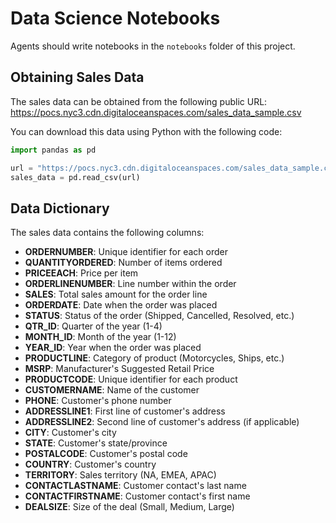 # Data Science Notebooks

Agents should write notebooks in the `notebooks` folder of this project.

## Obtaining Sales Data

The sales data can be obtained from the following public URL:
https://pocs.nyc3.cdn.digitaloceanspaces.com/sales_data_sample.csv

You can download this data using Python with the following code:

```python
import pandas as pd

url = "https://pocs.nyc3.cdn.digitaloceanspaces.com/sales_data_sample.csv"
sales_data = pd.read_csv(url)
```

## Data Dictionary

The sales data contains the following columns:

- **ORDERNUMBER**: Unique identifier for each order
- **QUANTITYORDERED**: Number of items ordered
- **PRICEEACH**: Price per item
- **ORDERLINENUMBER**: Line number within the order
- **SALES**: Total sales amount for the order line
- **ORDERDATE**: Date when the order was placed
- **STATUS**: Status of the order (Shipped, Cancelled, Resolved, etc.)
- **QTR_ID**: Quarter of the year (1-4)
- **MONTH_ID**: Month of the year (1-12)
- **YEAR_ID**: Year when the order was placed
- **PRODUCTLINE**: Category of product (Motorcycles, Ships, etc.)
- **MSRP**: Manufacturer's Suggested Retail Price
- **PRODUCTCODE**: Unique identifier for each product
- **CUSTOMERNAME**: Name of the customer
- **PHONE**: Customer's phone number
- **ADDRESSLINE1**: First line of customer's address
- **ADDRESSLINE2**: Second line of customer's address (if applicable)
- **CITY**: Customer's city
- **STATE**: Customer's state/province
- **POSTALCODE**: Customer's postal code
- **COUNTRY**: Customer's country
- **TERRITORY**: Sales territory (NA, EMEA, APAC)
- **CONTACTLASTNAME**: Customer contact's last name
- **CONTACTFIRSTNAME**: Customer contact's first name
- **DEALSIZE**: Size of the deal (Small, Medium, Large)
